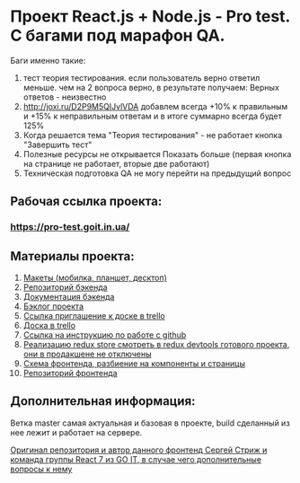 # Проект React.js + Node.js - Pro test. С багами под марафон QA.

Баги именно такие:

1. тест теория тестирования. если пользователь верно ответил меньше. чем на 2
   вопроса верно, в результате получаем: Верных ответов - неизвестно
2. http://joxi.ru/D2P9M5QIJvlVDA добавлем всегда +10% к правильным и +15% к
   неправильным ответам и в итоге суммарно всегда будет 125%
3. Когда решается тема "Теория тестирования" - не работает кнопка "Завершить
   тест"
4. Полезные ресурсы не открывается Показать больше (первая кнопка на странице не
   работает, вторые две работают)
5. Техническая подготовка QA не могу перейти на предыдущий вопрос

## Рабочая ссылка проекта:

### https://pro-test.goit.in.ua/

## Материалы проекта:

1. [Макеты (мобилка, планшет, десктоп)](https://drive.google.com/drive/folders/1fb6SeRDXXsWCBc7T9oXu4h0_l7q9JRQF)
2. [Репозиторий бэкенда](https://github.com/goitProjects/pro_test_backend)
3. [Документация бэкенда](https://pro-test.goit.co.ua/docs/)
4. [Бэклог проекта](https://docs.google.com/spreadsheets/d/1L-DcMuhDWBgGxtRVZn8c_Mm0oG8VpRIUzDXzfXARl9c/edit#gid=78789839)
5. [Ссылка приглашение к доске в trello](https://trello.com/invite/b/aVcVVXHT/c2a45de53d7f0843aebb1c566371e383/protestfrontend)
6. [Доска в trello](https://trello.com/b/aVcVVXHT/protestfrontend)
7. [Ссылка на инструкцию по работе с github](https://docs.google.com/document/d/1y-nMdpPIIP83rbqPYt6kM_KXMC83UPbkbxKqgaHlnfI/edit)
8. [Реализацию redux store смотреть в redux devtools готового проекта, они в продакшене не отключены](https://pro-test.goit.co.ua/)
9. [Схема фронтенда, разбиение на компоненты и страницы](https://drive.google.com/file/d/1wFhRHHJtG2TPNcrOlwmQVbxDhfp-o-oW/view?usp=sharing)
10. [Репозиторий фронтенда](https://github.com/goitProjects/pro_test_frontend)

## Дополнительная информация:

Ветка master самая актуальная и базовая в проекте, build сделанный из нее лежит
и работает на сервере.

[Оригинал репозитория и автор данного фронтенд Сергей Стриж и команда группы React 7 из GO IT, в случае чего дополнительные вопросы к нему](https://github.com/SeregaLucky/project_pro_test_frontend)
